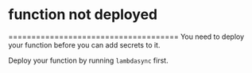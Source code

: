 # function not deployed
=====================================
You need to deploy your function before you can add secrets to it.

Deploy your function by running `lambdasync` first.
